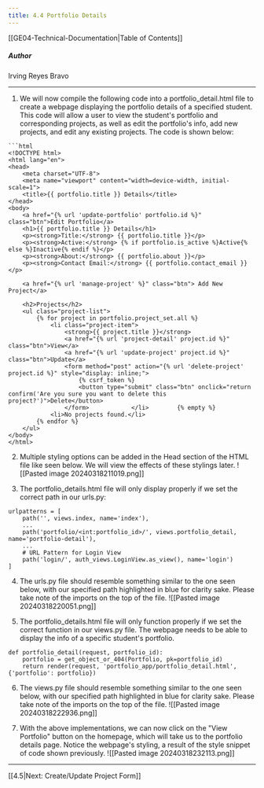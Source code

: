 ```yaml
---
title: 4.4 Portfolio Details
---
```

[[GE04-Technical-Documentation|Table of Contents]]
##### Author
Irving Reyes Bravo

***
1. We will now compile the following code into a portfolio_detail.html file to create a webpage displaying the portfolio details of a specified student. This code will allow a user to view the student's portfolio and corresponding projects, as well as edit the portfolio's info, add new projects, and edit any existing projects. The code is shown below:
```
```html
<!DOCTYPE html>  
<html lang="en">  
<head>  
    <meta charset="UTF-8">  
    <meta name="viewport" content="width=device-width, initial-scale=1">  
    <title>{{ portfolio.title }} Details</title>  
</head>  
<body>  
    <a href="{% url 'update-portfolio' portfolio.id %}" class="btn">Edit Portfolio</a>  
    <h1>{{ portfolio.title }} Details</h1>  
    <p><strong>Title:</strong> {{ portfolio.title }}</p>  
    <p><strong>Active:</strong> {% if portfolio.is_active %}Active{% else %}Inactive{% endif %}</p>  
    <p><strong>About:</strong> {{ portfolio.about }}</p>  
    <p><strong>Contact Email:</strong> {{ portfolio.contact_email }}</p>  
  
    <a href="{% url 'manage-project' %}" class="btn"> Add New Project</a>  
  
    <h2>Projects</h2>  
    <ul class="project-list">  
        {% for project in portfolio.project_set.all %}  
            <li class="project-item">  
                <strong>{{ project.title }}</strong>  
                <a href="{% url 'project-detail' project.id %}" class="btn">View</a>  
                <a href="{% url 'update-project' project.id %}" class="btn">Update</a>  
                <form method="post" action="{% url 'delete-project' project.id %}" style="display: inline;">  
                    {% csrf_token %}  
                    <button type="submit" class="btn" onclick="return confirm('Are you sure you want to delete this project?')">Delete</button>  
                </form>            </li>        {% empty %}  
            <li>No projects found.</li>  
        {% endfor %}  
    </ul>  
</body>  
</html>
```

2. Multiple styling options can be added in the Head section of the HTML file like seen below. We will view the effects of these stylings later.
![[Pasted image 20240318211019.png]]

3. The portfolio_details.html file will only display properly if we set the correct path in our urls.py:
```
urlpatterns = [  
	path('', views.index, name='index'),
    ...  
    path('portfolio/<int:portfolio_id>/', views.portfolio_detail, name='portfolio-detail'),  
    ...
    # URL Pattern for Login View  
    path('login/', auth_views.LoginView.as_view(), name='login')  
]
```

4. The urls.py file should resemble something similar to the one seen below, with our specified path highlighted in blue for clarity sake. Please take note of the imports on the top of the file.
![[Pasted image 20240318220051.png]]

5. The portfolio_details.html file will only function properly if we set the correct function in our views.py file. The webpage needs to be able to display the info of a specific student's portfolio.
```
def portfolio_detail(request, portfolio_id):  
    portfolio = get_object_or_404(Portfolio, pk=portfolio_id)  
    return render(request, 'portfolio_app/portfolio_detail.html', {'portfolio': portfolio})
```

6. The views.py file should resemble something similar to the one seen below, with our specified path highlighted in blue for clarity sake. Please take note of the imports on the top of the file.
![[Pasted image 20240318222936.png]]

7. With the above implementations, we can now click on the "View Portfolio" button on the homepage, which will take us to the portfolio details page. Notice the webpage's styling, a result of the style snippet of code shown previously.
![[Pasted image 20240318232113.png]]

***

[[4.5|Next: Create/Update Project Form]]